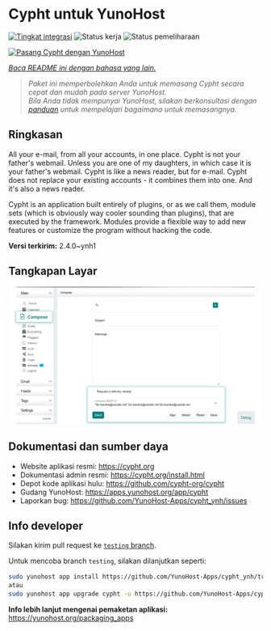 <!--
N.B.: README ini dibuat secara otomatis oleh <https://github.com/YunoHost/apps/tree/master/tools/readme_generator>
Ini TIDAK boleh diedit dengan tangan.
-->

# Cypht untuk YunoHost

[![Tingkat integrasi](https://dash.yunohost.org/integration/cypht.svg)](https://ci-apps.yunohost.org/ci/apps/cypht/) ![Status kerja](https://ci-apps.yunohost.org/ci/badges/cypht.status.svg) ![Status pemeliharaan](https://ci-apps.yunohost.org/ci/badges/cypht.maintain.svg)

[![Pasang Cypht dengan YunoHost](https://install-app.yunohost.org/install-with-yunohost.svg)](https://install-app.yunohost.org/?app=cypht)

*[Baca README ini dengan bahasa yang lain.](./ALL_README.md)*

> *Paket ini memperbolehkan Anda untuk memasang Cypht secara cepat dan mudah pada server YunoHost.*  
> *Bila Anda tidak mempunyai YunoHost, silakan berkonsultasi dengan [panduan](https://yunohost.org/install) untuk mempelajari bagaimana untuk memasangnya.*

## Ringkasan

All your e-mail, from all your accounts, in one place. Cypht is not your father's webmail. Unless you are one of my daughters, in which case it is your father's webmail. Cypht is like a news reader, but for e-mail. Cypht does not replace your existing accounts - it combines them into one. And it's also a news reader.

Cypht is an application built entirely of plugins, or as we call them, module sets (which is obviously way cooler sounding than plugins), that are executed by the framework. Modules provide a flexible way to add new features or customize the program without hacking the code.


**Versi terkirim:** 2.4.0~ynh1

## Tangkapan Layar

![Tangkapan Layar pada Cypht](./doc/screenshots/screenshot.png)

## Dokumentasi dan sumber daya

- Website aplikasi resmi: <https://cypht.org>
- Dokumentasi admin resmi: <https://cypht.org/install.html>
- Depot kode aplikasi hulu: <https://github.com/cypht-org/cypht>
- Gudang YunoHost: <https://apps.yunohost.org/app/cypht>
- Laporkan bug: <https://github.com/YunoHost-Apps/cypht_ynh/issues>

## Info developer

Silakan kirim pull request ke [`testing` branch](https://github.com/YunoHost-Apps/cypht_ynh/tree/testing).

Untuk mencoba branch `testing`, silakan dilanjutkan seperti:

```bash
sudo yunohost app install https://github.com/YunoHost-Apps/cypht_ynh/tree/testing --debug
atau
sudo yunohost app upgrade cypht -u https://github.com/YunoHost-Apps/cypht_ynh/tree/testing --debug
```

**Info lebih lanjut mengenai pemaketan aplikasi:** <https://yunohost.org/packaging_apps>
